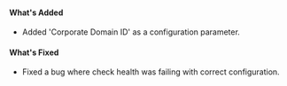 #### What's Added

- Added 'Corporate Domain ID' as a configuration parameter.

#### What's Fixed

- Fixed a bug where check health was failing with correct configuration.